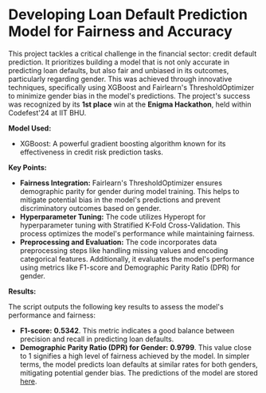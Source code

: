# Developing Loan Default Prediction Model for Fairness and Accuracy
This project tackles a critical challenge in the financial sector: credit default prediction. It prioritizes building a model that is not only accurate in predicting loan defaults, but also fair and unbiased in its outcomes, particularly regarding gender. This was achieved through innovative techniques, specifically using XGBoost and Fairlearn's ThresholdOptimizer to minimize gender bias in the model's predictions. The project's success was recognized by its **1st place** win at the **Enigma Hackathon**, held within Codefest'24 at IIT BHU.

**Model Used:**

* XGBoost: A powerful gradient boosting algorithm known for its effectiveness in credit risk prediction tasks.

**Key Points:**

* **Fairness Integration:** Fairlearn's ThresholdOptimizer ensures demographic parity for gender during model training. This helps to mitigate potential bias in the model's predictions and prevent discriminatory outcomes based on gender.
* **Hyperparameter Tuning:** The code utilizes Hyperopt for hyperparameter tuning with Stratified K-Fold Cross-Validation. This process optimizes the model's performance while maintaining fairness.
* **Preprocessing and Evaluation:** The code incorporates data preprocessing steps like handling missing values and encoding categorical features. Additionally, it evaluates the model's performance using metrics like F1-score and Demographic Parity Ratio (DPR) for gender.


**Results:**

The script outputs the following key results to assess the model's performance and fairness:

* **F1-score:**  **0.5342**. This metric indicates a good balance between precision and recall in predicting loan defaults.
* **Demographic Parity Ratio (DPR) for Gender:** **0.9799**. This value close to 1 signifies a high level of fairness achieved by the model. In simpler terms, the model predicts loan defaults at similar rates for both genders, mitigating potential gender bias.
The predictions of the model are stored [here](https://github.com/Dream-Falls/Enigma/blob/main/submission.csv).
